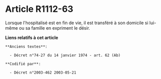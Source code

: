 # Article R1112-63

Lorsque l'hospitalisé est en fin de vie, il est transféré à son domicile si lui-même ou sa famille en expriment le désir.

**Liens relatifs à cet article**

	**Anciens textes**:

	  - Décret n°74-27 du 14 janvier 1974 - art. 62 (Ab)

	**Codifié par**:

	  - Décret n°2003-462 2003-05-21
